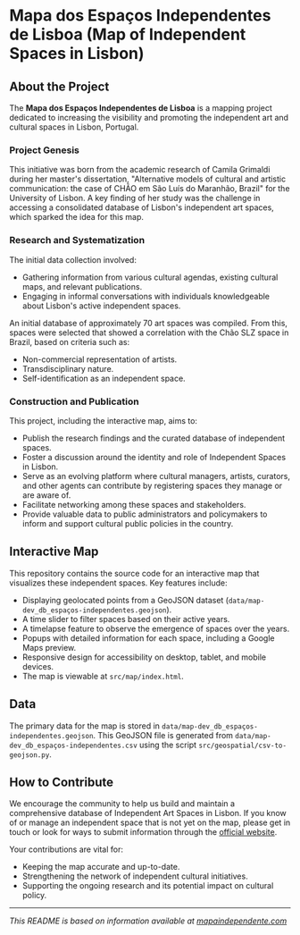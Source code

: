# Mapa dos Espaços Independentes de Lisboa (Map of Independent Spaces in Lisbon)

## About the Project

The **Mapa dos Espaços Independentes de Lisboa** is a mapping project dedicated to increasing the visibility and promoting the independent art and cultural spaces in Lisbon, Portugal.

### Project Genesis

This initiative was born from the academic research of Camila Grimaldi during her master's dissertation, "Alternative models of cultural and artistic communication: the case of CHÃO em São Luís do Maranhão, Brazil" for the University of Lisbon. A key finding of her study was the challenge in accessing a consolidated database of Lisbon's independent art spaces, which sparked the idea for this map.

### Research and Systematization

The initial data collection involved:
*   Gathering information from various cultural agendas, existing cultural maps, and relevant publications.
*   Engaging in informal conversations with individuals knowledgeable about Lisbon's active independent spaces.

An initial database of approximately 70 art spaces was compiled. From this, spaces were selected that showed a correlation with the Chão SLZ space in Brazil, based on criteria such as:
*   Non-commercial representation of artists.
*   Transdisciplinary nature.
*   Self-identification as an independent space.

### Construction and Publication

This project, including the interactive map, aims to:
*   Publish the research findings and the curated database of independent spaces.
*   Foster a discussion around the identity and role of Independent Spaces in Lisbon.
*   Serve as an evolving platform where cultural managers, artists, curators, and other agents can contribute by registering spaces they manage or are aware of.
*   Facilitate networking among these spaces and stakeholders.
*   Provide valuable data to public administrators and policymakers to inform and support cultural public policies in the country.

## Interactive Map

This repository contains the source code for an interactive map that visualizes these independent spaces. Key features include:
*   Displaying geolocated points from a GeoJSON dataset (`data/map-dev_db_espaços-independentes.geojson`).
*   A time slider to filter spaces based on their active years.
*   A timelapse feature to observe the emergence of spaces over the years.
*   Popups with detailed information for each space, including a Google Maps preview.
*   Responsive design for accessibility on desktop, tablet, and mobile devices.
*   The map is viewable at `src/map/index.html`.

## Data

The primary data for the map is stored in `data/map-dev_db_espaços-independentes.geojson`.
This GeoJSON file is generated from `data/map-dev_db_espaços-independentes.csv` using the script `src/geospatial/csv-to-geojson.py`.

## How to Contribute

We encourage the community to help us build and maintain a comprehensive database of Independent Art Spaces in Lisbon. If you know of or manage an independent space that is not yet on the map, please get in touch or look for ways to submit information through the [official website](https://www.mapaindependente.com/).

Your contributions are vital for:
*   Keeping the map accurate and up-to-date.
*   Strengthening the network of independent cultural initiatives.
*   Supporting the ongoing research and its potential impact on cultural policy.

---

*This README is based on information available at [mapaindependente.com](https://www.mapaindependente.com/)*
